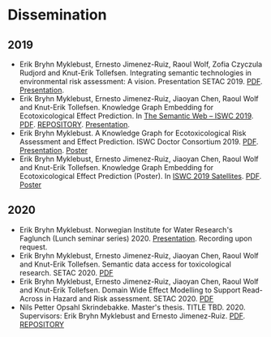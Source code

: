 # Dissemination

## 2019
* Erik Bryhn Myklebust, Ernesto Jimenez-Ruiz, Raoul Wolf, Zofia Czyczula Rudjord and Knut-Erik Tollefsen. Integrating semantic technologies in environmental risk assessment: A vision. Presentation SETAC 2019. [PDF](https://github.com/NIVA-Knowledge-Graph/Dissemination/blob/master/files/Setac_Extended_abstract_2019.pdf). [Presentation](https://github.com/NIVA-Knowledge-Graph/Dissemination/blob/master/files/SETAC_presentation_2019.pdf). 
* Erik Bryhn Myklebust, Ernesto Jimenez-Ruiz, Jiaoyan Chen, Raoul Wolf and Knut-Erik Tollefsen. Knowledge Graph Embedding for Ecotoxicological Effect Prediction. In [The Semantic Web – ISWC 2019](https://link.springer.com/chapter/10.1007%2F978-3-030-30796-7_30). [PDF](https://github.com/NIVA-Knowledge-Graph/Dissemination/blob/master/files/NIVA_Use_Case.pdf). [REPOSITORY](https://github.com/NIVA-Knowledge-Graph/NIVAUC). [Presentation](https://github.com/NIVA-Knowledge-Graph/Dissemination/blob/master/files/ISWC_main_presentation.pdf). 
* Erik Bryhn Myklebust. A Knowledge Graph for Ecotoxicological Risk Assessment and Effect Prediction. ISWC Doctor Consortium 2019. [PDF](https://github.com/NIVA-Knowledge-Graph/Dissemination/blob/master/files/ISWC2019_DC.pdf). [Presentation](https://github.com/NIVA-Knowledge-Graph/Dissemination/blob/master/files/ISWC_DC_presentation.pdf). [Poster](https://github.com/NIVA-Knowledge-Graph/Dissemination/blob/master/files/ISWC_DC_poster.pdf)
* Erik Bryhn Myklebust, Ernesto Jimenez-Ruiz, Jiaoyan Chen, Raoul Wolf and Knut-Erik Tollefsen. Knowledge Graph Embedding for Ecotoxicological Effect Prediction (Poster). In [ISWC 2019 Satellites](http://ceur-ws.org/Vol-2456/). [PDF](https://github.com/NIVA-Knowledge-Graph/Dissemination/blob/master/files/ISWC_Poster.pdf). [Poster](https://github.com/NIVA-Knowledge-Graph/Dissemination/blob/master/files/ISWC_main_poster.pdf)

## 2020
* Erik Bryhn Myklebust. Norwegian Institute for Water Research's Faglunch (Lunch seminar series) 2020. [Presentation](https://github.com/NIVA-Knowledge-Graph/Dissemination/blob/master/files/Faglunsj_January_2020.pdf). Recording upon request. 
* Erik Bryhn Myklebust, Ernesto Jimenez-Ruiz, Jiaoyan Chen, Raoul Wolf and Knut-Erik Tollefsen. Semantic data access for toxicological research. SETAC 2020. [PDF](https://github.com/NIVA-Knowledge-Graph/Dissemination/blob/master/files/SETAC_2020_poster_2.pdf)
* Erik Bryhn Myklebust, Ernesto Jimenez-Ruiz, Jiaoyan Chen, Raoul Wolf and Knut-Erik Tollefsen. Domain Wide Effect Modelling to Support Read-Across in Hazard and Risk assessment. SETAC 2020. [PDF](https://github.com/NIVA-Knowledge-Graph/Dissemination/blob/master/files/SETAC_2020_poster_1.pdf)
* Nils Petter Opsahl Skrindebakke. Master's thesis. TITLE TBD. 2020. Supervisors: Erik Bryhn Myklebust and Ernesto Jimenez-Ruiz. [PDF](). [REPOSITORY](https://github.com/Erik-BM/mpnp)
